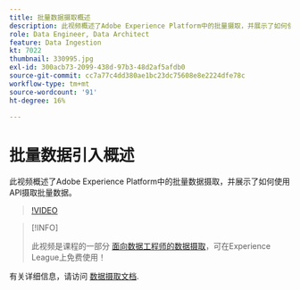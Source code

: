 ```yaml
---
title: 批量数据摄取概述
description: 此视频概述了Adobe Experience Platform中的批量摄取，并展示了如何使用API摄取批量数据。
role: Data Engineer, Data Architect
feature: Data Ingestion
kt: 7022
thumbnail: 330995.jpg
exl-id: 300acb73-2099-438d-97b3-48d2af5afdb0
source-git-commit: cc7a77c4dd380ae1bc23dc75608e8e2224dfe78c
workflow-type: tm+mt
source-wordcount: '91'
ht-degree: 16%

---
```


# 批量数据引入概述

此视频概述了Adobe Experience Platform中的批量数据摄取，并展示了如何使用API摄取批量数据。

>[!VIDEO](https://video.tv.adobe.com/v/330995?quality=12&learn=on)

>[!INFO]
>
> 此视频是课程的一部分 [面向数据工程师的数据摄取](https://experienceleague.adobe.com/?lang=zh-Hans?recommended=ExperiencePlatform-D-1-2020.1.dataingestion)，可在Experience League上免费使用！

有关详细信息，请访问 [数据摄取文档](https://experienceleague.adobe.com/docs/experience-platform/ingestion/home.html?lang=zh-Hans).